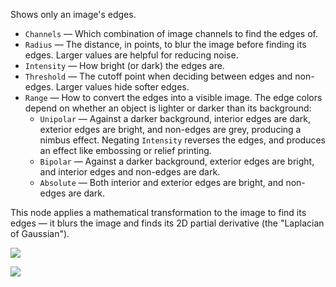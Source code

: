 Shows only an image's edges.

   - `Channels` — Which combination of image channels to find the edges of.
   - `Radius` — The distance, in points, to blur the image before finding its edges.  Larger values are helpful for reducing noise.
   - `Intensity` — How bright (or dark) the edges are.
   - `Threshold` — The cutoff point when deciding between edges and non-edges.  Larger values hide softer edges.
   - `Range` — How to convert the edges into a visible image.  The edge colors depend on whether an object is lighter or darker than its background:
      - `Unipolar` — Against a darker background, interior edges are dark, exterior edges are bright, and non-edges are grey, producing a nimbus effect.  Negating `Intensity` reverses the edges, and produces an effect like embossing or relief printing.
      - `Bipolar` — Against a darker background, exterior edges are bright, and interior edges and non-edges are dark.
      - `Absolute` — Both interior and exterior edges are bright, and non-edges are dark.

This node applies a mathematical transformation to the image to find its edges — it blurs the image and finds its 2D partial derivative (the "Laplacian of Gaussian").

![](mountains.png)

![](outline.png)
